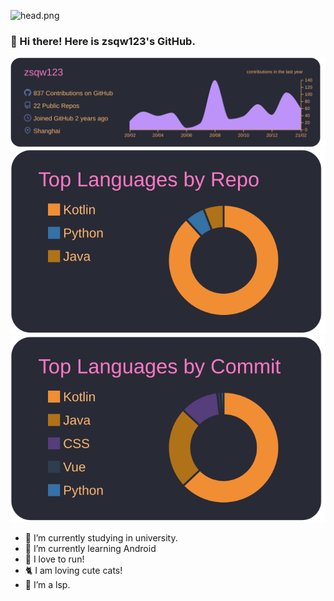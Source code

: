 ![head.png](https://cdn.jsdelivr.net/gh/zsqw123/cdn@master/picCDN/20210223091610.webp)

###  👋 Hi there! Here is zsqw123's GitHub.

![](https://raw.githubusercontent.com/zsqw123/psc/master/profile-summary-card-output/dracula/0-profile-details.svg)
![](https://raw.githubusercontent.com/zsqw123/psc/master/profile-summary-card-output/dracula/1-repos-per-language.svg)
![](https://raw.githubusercontent.com/zsqw123/psc/master/profile-summary-card-output/dracula/2-most-commit-language.svg)


- 🔭 I’m currently studying in university.
- 🌱 I’m currently learning Android
- 👟 I love to run!
- 🐈 I am loving cute cats!
- 🤩 I’m a lsp.
